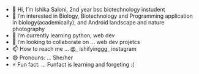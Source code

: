 - 👋 Hi, I’m Ishika Saloni, 2nd year bsc biotechnology instudent
- 👀 I’m interested in Biology, Biotechnology and Programming application in biology(academically), and Android landscape and nature photography
- 🌱 I’m currently learning python, web dev
- 💞️ I’m looking to collaborate on ... web dev projetcs
- 📫 How to reach me ... @_ ishifyinggg_ instagram
- 😄 Pronouns: ... She/her
- ⚡ Fun fact: ... Funfact is learning and forgeting :(

<!---
OkIshika/OkIshika is a ✨ special ✨ repository because its `README.md` (this file) appears on your GitHub profile.
You can click the Preview link to take a look at your changes.
--->
